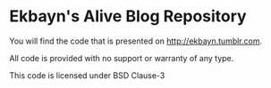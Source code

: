 Ekbayn's Alive Blog Repository
====

You will find the code that is presented on http://ekbayn.tumblr.com. 

All code is provided with no support or warranty of any type.

This code is licensed under BSD Clause-3
